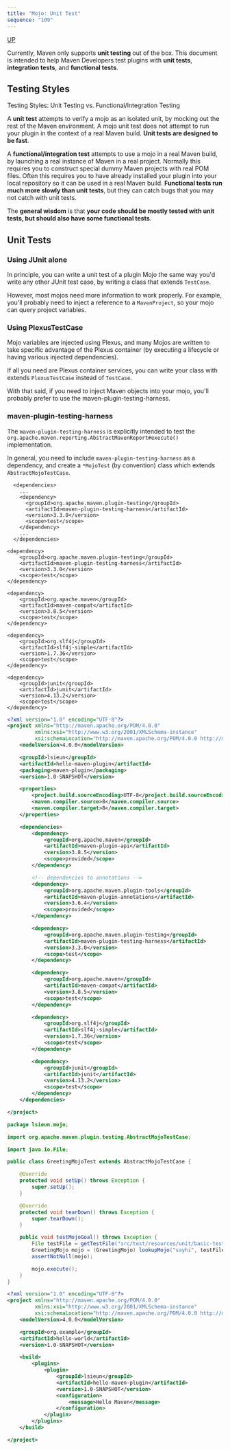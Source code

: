```yaml
---
title: "Mojo: Unit Test"
sequence: "109"
---
```


[UP](/maven-index.html)


Currently, Maven only supports **unit testing** out of the box.
This document is intended to help Maven Developers test plugins
with **unit tests**, **integration tests**, and **functional tests**.

## Testing Styles

Testing Styles: Unit Testing vs. Functional/Integration Testing

A **unit test** attempts to verify a mojo as an isolated unit, by mocking out the rest of the Maven environment.
A mojo unit test does not attempt to run your plugin in the context of a real Maven build.
**Unit tests are designed to be fast**.

A **functional/integration test** attempts to use a mojo in a real Maven build,
by launching a real instance of Maven in a real project.
Normally this requires you to construct special dummy Maven projects with real POM files.
Often this requires you to have already installed your plugin into your local repository
so it can be used in a real Maven build.
**Functional tests run much more slowly than unit tests**, but they can catch bugs that you may not catch with unit tests.

The **general wisdom** is that **your code should be mostly tested with unit tests, but should also have some functional tests**.

## Unit Tests

### Using JUnit alone

In principle, you can write a unit test of a plugin Mojo the same way you'd write any other JUnit test case,
by writing a class that extends `TestCase`.

However, most mojos need more information to work properly.
For example, you'll probably need to inject a reference to a `MavenProject`, so your mojo can query project variables.

### Using PlexusTestCase

Mojo variables are injected using Plexus,
and many Mojos are written to take specific advantage of the Plexus container
(by executing a lifecycle or having various injected dependencies).

If all you need are Plexus container services, you can write your class with extends `PlexusTestCase` instead of `TestCase`.

With that said, if you need to inject Maven objects into your mojo, you'll probably prefer to use the maven-plugin-testing-harness.

### maven-plugin-testing-harness

The `maven-plugin-testing-harness` is explicitly intended to
test the `org.apache.maven.reporting.AbstractMavenReport#execute()` implementation.

In general, you need to include `maven-plugin-testing-harness` as a dependency,
and create a `*MojoTest` (by convention) class which extends `AbstractMojoTestCase`.

```text
  <dependencies>
    ...
    <dependency>
      <groupId>org.apache.maven.plugin-testing</groupId>
      <artifactId>maven-plugin-testing-harness</artifactId>
      <version>3.3.0</version>
      <scope>test</scope>
    </dependency>
    ...
  </dependencies>
```

```text
<dependency>
    <groupId>org.apache.maven.plugin-testing</groupId>
    <artifactId>maven-plugin-testing-harness</artifactId>
    <version>3.3.0</version>
    <scope>test</scope>
</dependency>

<dependency>
    <groupId>org.apache.maven</groupId>
    <artifactId>maven-compat</artifactId>
    <version>3.8.5</version>
    <scope>test</scope>
</dependency>

<dependency>
    <groupId>org.slf4j</groupId>
    <artifactId>slf4j-simple</artifactId>
    <version>1.7.36</version>
    <scope>test</scope>
</dependency>

<dependency>
    <groupId>junit</groupId>
    <artifactId>junit</artifactId>
    <version>4.13.2</version>
    <scope>test</scope>
</dependency>
```

```xml
<?xml version="1.0" encoding="UTF-8"?>
<project xmlns="http://maven.apache.org/POM/4.0.0"
         xmlns:xsi="http://www.w3.org/2001/XMLSchema-instance"
         xsi:schemaLocation="http://maven.apache.org/POM/4.0.0 http://maven.apache.org/xsd/maven-4.0.0.xsd">
    <modelVersion>4.0.0</modelVersion>

    <groupId>lsieun</groupId>
    <artifactId>hello-maven-plugin</artifactId>
    <packaging>maven-plugin</packaging>
    <version>1.0-SNAPSHOT</version>

    <properties>
        <project.build.sourceEncoding>UTF-8</project.build.sourceEncoding>
        <maven.compiler.source>8</maven.compiler.source>
        <maven.compiler.target>8</maven.compiler.target>
    </properties>

    <dependencies>
        <dependency>
            <groupId>org.apache.maven</groupId>
            <artifactId>maven-plugin-api</artifactId>
            <version>3.8.5</version>
            <scope>provided</scope>
        </dependency>

        <!-- dependencies to annotations -->
        <dependency>
            <groupId>org.apache.maven.plugin-tools</groupId>
            <artifactId>maven-plugin-annotations</artifactId>
            <version>3.6.4</version>
            <scope>provided</scope>
        </dependency>

        <dependency>
            <groupId>org.apache.maven.plugin-testing</groupId>
            <artifactId>maven-plugin-testing-harness</artifactId>
            <version>3.3.0</version>
            <scope>test</scope>
        </dependency>

        <dependency>
            <groupId>org.apache.maven</groupId>
            <artifactId>maven-compat</artifactId>
            <version>3.8.5</version>
            <scope>test</scope>
        </dependency>

        <dependency>
            <groupId>org.slf4j</groupId>
            <artifactId>slf4j-simple</artifactId>
            <version>1.7.36</version>
            <scope>test</scope>
        </dependency>

        <dependency>
            <groupId>junit</groupId>
            <artifactId>junit</artifactId>
            <version>4.13.2</version>
            <scope>test</scope>
        </dependency>
    </dependencies>

</project>
```

```java
package lsieun.mojo;

import org.apache.maven.plugin.testing.AbstractMojoTestCase;

import java.io.File;

public class GreetingMojoTest extends AbstractMojoTestCase {

    @Override
    protected void setUp() throws Exception {
        super.setUp();
    }

    @Override
    protected void tearDown() throws Exception {
        super.tearDown();
    }

    public void testMojoGoal() throws Exception {
        File testFile = getTestFile("src/test/resources/unit/basic-test-plugin-config.xml");
        GreetingMojo mojo = (GreetingMojo) lookupMojo("sayhi", testFile);
        assertNotNull(mojo);

        mojo.execute();
    }
}
```

```xml
<?xml version="1.0" encoding="UTF-8"?>
<project xmlns="http://maven.apache.org/POM/4.0.0"
         xmlns:xsi="http://www.w3.org/2001/XMLSchema-instance"
         xsi:schemaLocation="http://maven.apache.org/POM/4.0.0 http://maven.apache.org/xsd/maven-4.0.0.xsd">
    <modelVersion>4.0.0</modelVersion>

    <groupId>org.example</groupId>
    <artifactId>hello-world</artifactId>
    <version>1.0-SNAPSHOT</version>

    <build>
        <plugins>
            <plugin>
                <groupId>lsieun</groupId>
                <artifactId>hello-maven-plugin</artifactId>
                <version>1.0-SNAPSHOT</version>
                <configuration>
                    <message>Hello Maven</message>
                </configuration>
            </plugin>
        </plugins>
    </build>

</project>
```
